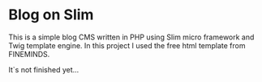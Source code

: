 # Blog on Slim
This is a simple blog CMS written in PHP using Slim micro framework and Twig template engine.
In this project I used the free html template from FINEMINDS.

It`s not finished yet...
